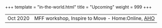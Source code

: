 +++
template = "in-the-world.html"
title = "Upcoming"
weight = 999
+++

| | |
| - | - |
| Oct 2020 | MFF workshop, Inspire to Move - Home:Online, [AHO](https://www.aho.no/) |

